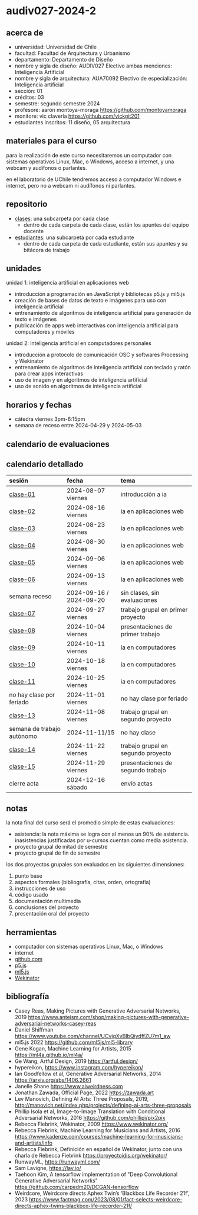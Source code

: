 # audiv027-2024-2

## acerca de

- universidad: Universidad de Chile
- facultad: Facultad de Arquitectura y Urbanismo
- departamento: Departamento de Diseño
- nombre y sigla de diseño: AUDIV027 Electivo ambas menciones: Inteligencia Artificial
- nombre y sigla de arquitectura: AUA70092 Electivo de especialización: Inteligencia artificial
- sección: 01
- créditos: 03
- semestre: segundo semestre 2024
- profesore: aarón montoya-moraga <https://github.com/montoyamoraga>
- monitore: vic clavería <https://github.com/vickgit201>
- estudiantes inscritos: 11 diseño, 05 arquitectura

## materiales para el curso

para la realización de este curso necesitaremos un computador con sistemas operativos Linux, Mac, o Windows, acceso a internet, y una webcam y audífonos o parlantes.

en el laboratorio de UChile tendremos acceso a computador Windows e internet, pero no a webcam ni audífonos ni parlantes.

## repositorio

- [clases](./clases/): una subcarpeta por cada clase
  - dentro de cada carpeta de cada clase, están los apuntes del equipo docente
- [estudiantes](./estudiantes/): una subcarpeta por cada estudiante
  - dentro de cada carpeta de cada estudiante, están sus apuntes y su bitácora de trabajo

## unidades

unidad 1: inteligencia artificial en aplicaciones web

- introducción a programación en JavaScript y bibliotecas p5.js y ml5.js
- creación de bases de datos de texto e imágenes para uso con inteligencia artificial
- entrenamiento de algoritmos de inteligencia artificial para generación de texto e imágenes
- publicación de apps web interactivas con inteligencia artificial para computadores y móviles

unidad 2: inteligencia artificial en computadores personales

- introducción a protocolo de comunicación OSC y softwares Processing y Wekinator
- entrenamiento de algoritmos de inteligencia artificial con teclado y ratón para crear apps interactivas
- uso de imagen y en algoritmos de inteligencia artificial
- uso de sonido en algoritmos de inteligencia artificial

## horarios y fechas

- cátedra viernes 3pm-6:15pm
- semana de receso entre 2024-04-29 y 2024-05-03

## calendario de evaluaciones

## calendario detallado

| sesión                       | fecha                   | tema                               |
| :--------------------------- | :---------------------- | :--------------------------------- |
| [clase-01](clases/clase-01/) | 2024-08-07 viernes      | introducción a ia                  |
| [clase-02](clases/clase-02/) | 2024-08-16 viernes      | ia en aplicaciones web             |
| [clase-03](clases/clase-03/) | 2024-08-23 viernes      | ia en aplicaciones web             |
| [clase-04](clases/clase-04/) | 2024-08-30 viernes      | ia en aplicaciones web             |
| [clase-05](clases/clase-05/) | 2024-09-06 viernes      | ia en aplicaciones web             |
| [clase-06](clases/clase-06/) | 2024-09-13 viernes      | ia en aplicaciones web             |
| semana receso                | 2024-09-16 / 2024-09-20 | sin clases, sin evaluaciones       |
| [clase-07](clases/clase-07/) | 2024-09-27 viernes      | trabajo grupal en primer proyecto  |
| [clase-08](clases/clase-08/) | 2024-10-04 viernes      | presentaciones de primer trabajo   |
| [clase-09](clases/clase-09/) | 2024-10-11 viernes      | ia en computadores                 |
| [clase-10](clases/clase-10/) | 2024-10-18 viernes      | ia en computadores                 |
| [clase-11](clases/clase-11/) | 2024-10-25 viernes      | ia en computadores                 |
| no hay clase por feriado     | 2024-11-01 viernes      | no hay clase por feriado           |
| [clase-13](clases/clase-13/) | 2024-11-08 viernes      | trabajo grupal en segundo proyecto |
| semana de trabajo autónomo   | 2024-11-11/15           | no hay clase                       |
| [clase-14](clases/clase-14/) | 2024-11-22 viernes      | trabajo grupal en segundo proyecto |
| [clase-15](clases/clase-15/) | 2024-11-29 viernes      | presentaciones de segundo trabajo  |
| cierre acta                  | 2024-12-16 sábado       | envío actas                        |

## notas

la nota final del curso será el promedio simple de estas evaluaciones:

- asistencia: la nota máxima se logra con al menos un 90% de asistencia. inasistencias justificadas por u-cursos cuentan como media asistencia.
- proyecto grupal de mitad de semestre
- proyecto grupal de fin de semestre

los dos proyectos grupales son evaluados en las siguientes dimensiones:

1. punto base
2. aspectos formales (bibliografía, citas, orden, ortografía)
3. instrucciones de uso
4. código usado
5. documentación multimedia
6. conclusiones del proyecto
7. presentación oral del proyecto

## herramientas

- computador con sistemas operativos Linux, Mac, o Windows
- internet
- [github.com](https://github.com/)
- [p5.js](https://p5js.org/)
- [ml5.js](https://ml5js.org/)
- [Wekinator](https://wekinator.org/)

## bibliografía

- Casey Reas, Making Pictures with Generative Adversarial Networks, 2019 <https://www.anteism.com/shop/making-pictures-with-generative-adversarial-networks-casey-reas>
- Daniel Shiffman <https://www.youtube.com/channel/UCvjgXvBlbQiydffZU7m1_aw>
- ml5.js 2022 <https://github.com/ml5js/ml5-library>
- Gene Kogan, Machine Learning for Artists, 2015 <https://ml4a.github.io/ml4a/>
- Ge Wang, Artful Design, 2019 <https://artful.design/>
- hypereikon, <https://www.instagram.com/hypereikon/>
- Ian Goodfellow et al, Generative Adversarial Networks, 2014 <https://arxiv.org/abs/1406.2661>
- Janelle Shane <https://www.aiweirdness.com>
- Jonathan Zawada, Official Page, 2022 <https://zawada.art>
- Lev Manovich, Defining AI Arts: Three Proposals, 2019, <http://manovich.net/index.php/projects/defining-ai-arts-three-proposals>
- Phillip Isola et al, Image-to-Image Translation with Conditional Adversarial Networks, 2016 <https://github.com/phillipi/pix2pix>
- Rebecca Fiebrink, Wekinator, 2009 <https://www.wekinator.org/>
- Rebecca Fiebrink, Machine Learning for Musicians and Artists, 2016 <https://www.kadenze.com/courses/machine-learning-for-musicians-and-artists/info>
- Rebecca Fiebrink, Definición en español de Wekinator, junto con una charla de Rebecca Fiebrink <https://proyectoidis.org/wekinator/>
- RunwayML, <https://runwayml.com/>
- Sam Lavigne, <https://lav.io/>
- Taehoon Kim, A tensorflow implementation of "Deep Convolutional Generative Adversarial Networks" <https://github.com/carpedm20/DCGAN-tensorflow>
- Weirdcore, Weirdcore directs Aphex Twin’s ‘Blackbox Life Recorder 21f’, 2023 <https://www.factmag.com/2023/08/01/fact-selects-weirdcore-directs-aphex-twins-blackbox-life-recorder-21f/>
